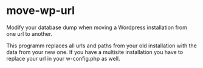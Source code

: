 # move-wp-url
Modify your database dump when moving a Wordpress installation from one url to another.

This programm replaces all urls and paths from your old installation with the data from your new one.
If you have a multisite installation you have to replace your url in your w-config.php as well.
